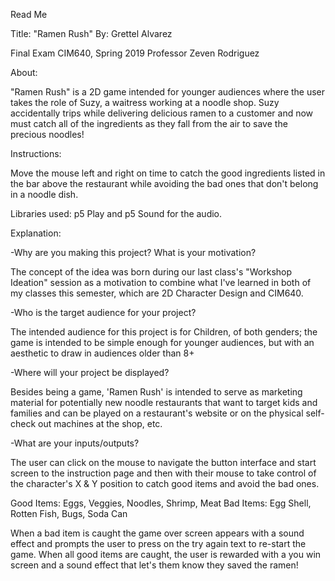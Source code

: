 Read Me

Title: "Ramen Rush"
By: Grettel Alvarez

Final Exam
CIM640, Spring 2019
Professor Zeven Rodriguez

About:

"Ramen Rush" is a 2D game intended for younger audiences where the user takes the role of Suzy, a waitress working at a noodle shop. Suzy accidentally trips while delivering delicious ramen to a customer and now must catch all of the ingredients as they fall from the air to save the precious noodles!

Instructions:

Move the mouse left and right on time to catch the good ingredients listed in the bar above the restaurant while avoiding the bad ones that don't belong in a noodle dish.

Libraries used: p5 Play and p5 Sound for the audio.

Explanation:

-Why are you making this project? What is your motivation?

The concept of the idea was born during our last class's "Workshop Ideation" session as a motivation to combine what I've learned in both of my classes this semester, which are 2D Character Design and CIM640.

-Who is the target audience for your project?

The intended audience for this project is for Children, of both genders; the game is intended to be simple enough for younger audiences, but with an aesthetic to draw in audiences older than 8+

-Where will your project be displayed?

Besides being a game, 'Ramen Rush' is intended to serve as marketing material for potentially new noodle restaurants that want to target kids and families and can be played on a restaurant's website or on the physical self-check out machines at the shop, etc.

-What are your inputs/outputs?

The user can click on the mouse to navigate the button interface and start screen to the instruction page and then with their mouse to take control of the character's X & Y position to catch good items and avoid the bad ones.

Good Items: Eggs, Veggies, Noodles, Shrimp, Meat
Bad Items: Egg Shell, Rotten Fish, Bugs, Soda Can

When a bad item is caught the game over screen appears with a sound effect and prompts the user to press on the try again text to re-start the game. When all good items are caught, the user is rewarded with a you win screen and a sound effect that let's them know they saved the ramen!

